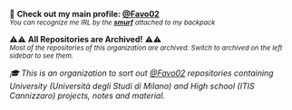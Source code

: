 👤 **Check out my main profile: [@Favo02](https://github.com/favo02)**\
<sup>_You can recognize me IRL by the **[smurf](https://upload.wikimedia.org/wikipedia/en/2/26/Papasmurf1.jpg)** attached to my backpack_</sup>

⚠️⚠️ **All Repositories are Archived!** ⚠️⚠️\
<sup>_Most of the repositories of this organization are archived. Switch to archived on the left sidebar to see them._</sup>

_🎓 This is an organization to sort out [@Favo02](https://github.com/favo02) repositories containing University (Università degli Studi di Milano) and High school (ITIS Cannizzaro) projects, notes and material._
